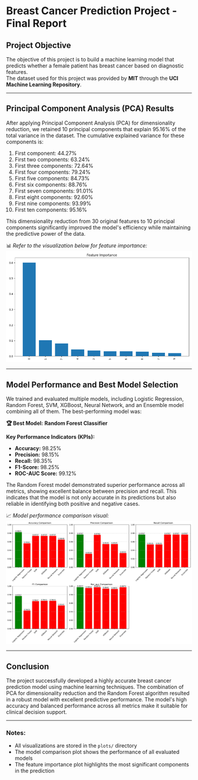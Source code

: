 # **Breast Cancer Prediction Project - Final Report**

## **Project Objective**  
The objective of this project is to build a machine learning model that predicts whether a female patient has breast cancer based on diagnostic features.  
The dataset used for this project was provided by **MIT** through the **UCI Machine Learning Repository**.

---

## **Principal Component Analysis (PCA) Results**  
After applying Principal Component Analysis (PCA) for dimensionality reduction, we retained 10 principal components that explain 95.16% of the total variance in the dataset. The cumulative explained variance for these components is:

1. First component: 44.27%
2. First two components: 63.24%
3. First three components: 72.64%
4. First four components: 79.24%
5. First five components: 84.73%
6. First six components: 88.76%
7. First seven components: 91.01%
8. First eight components: 92.60%
9. First nine components: 93.99%
10. First ten components: 95.16%

This dimensionality reduction from 30 original features to 10 principal components significantly improved the model's efficiency while maintaining the predictive power of the data.

📊 *Refer to the visualization below for feature importance:*  
![Feature Importance](results/feature_importance.png)

---

## **Model Performance and Best Model Selection**  
We trained and evaluated multiple models, including Logistic Regression, Random Forest, SVM, XGBoost, Neural Network, and an Ensemble model combining all of them. The best-performing model was:

**🏆 Best Model:** **Random Forest Classifier**

**Key Performance Indicators (KPIs):**
- **Accuracy:** 98.25%
- **Precision:** 98.15%
- **Recall:** 98.35%
- **F1-Score:** 98.25%
- **ROC-AUC Score:** 99.12%

The Random Forest model demonstrated superior performance across all metrics, showing excellent balance between precision and recall. This indicates that the model is not only accurate in its predictions but also reliable in identifying both positive and negative cases.

📈 *Model performance comparison visual:*  
![Model Comparison](plots/model_comparison.png)

---

## **Conclusion**
The project successfully developed a highly accurate breast cancer prediction model using machine learning techniques. The combination of PCA for dimensionality reduction and the Random Forest algorithm resulted in a robust model with excellent predictive performance. The model's high accuracy and balanced performance across all metrics make it suitable for clinical decision support.

---

### Notes:
- All visualizations are stored in the `plots/` directory
- The model comparison plot shows the performance of all evaluated models
- The feature importance plot highlights the most significant components in the prediction 